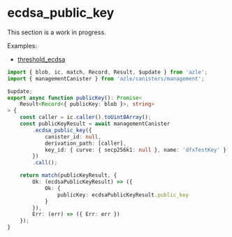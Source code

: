 # ecdsa_public_key

This section is a work in progress.

Examples:

-   [threshold_ecdsa](https://github.com/demergent-labs/azle/tree/main/examples/motoko_examples/threshold_ecdsa)

```typescript
import { blob, ic, match, Record, Result, $update } from 'azle';
import { managementCanister } from 'azle/canisters/management';

$update;
export async function publicKey(): Promise<
    Result<Record<{ publicKey: blob }>, string>
> {
    const caller = ic.caller().toUint8Array();
    const publicKeyResult = await managementCanister
        .ecdsa_public_key({
            canister_id: null,
            derivation_path: [caller],
            key_id: { curve: { secp256k1: null }, name: 'dfxTestKey' }
        })
        .call();

    return match(publicKeyResult, {
        Ok: (ecdsaPublicKeyResult) => ({
            Ok: {
                publicKey: ecdsaPublicKeyResult.public_key
            }
        }),
        Err: (err) => ({ Err: err })
    });
}
```

